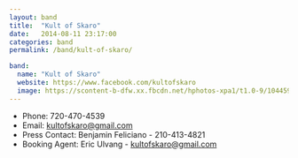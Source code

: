 ```yaml
---
layout: band
title:  "Kult of Skaro"
date:   2014-08-11 23:17:00
categories: band
permalink: /band/kult-of-skaro/

band:
  name: "Kult of Skaro"
  website: https://www.facebook.com/kultofskaro
  image: https://scontent-b-dfw.xx.fbcdn.net/hphotos-xpa1/t1.0-9/10445913_807837802589764_406119996749450417_n.jpg
---
```


* Phone: 720-470-4539
* Email: kultofskaro@gmail.com
* Press Contact: Benjamin Feliciano - 210-413-4821
* Booking Agent: Eric Ulvang - kultofskaro@gmail.com
